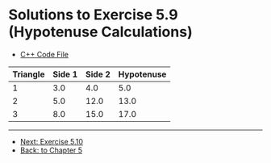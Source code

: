 # Solutions to Exercise 5.9 (Hypotenuse Calculations)

-   [C++ Code File](05_09.cpp)

| Triangle | Side 1 | Side 2 | Hypotenuse |
| -------- | ------ | ------ | ---------- |
| 1        | 3.0    | 4.0    | 5.0        |
| 2        | 5.0    | 12.0   | 13.0       |
| 3        | 8.0    | 15.0   | 17.0       |

---

-   [Next: Exercise 5.10](05_10.md)
-   [Back: to Chapter 5](README.md)
